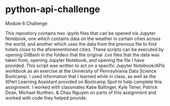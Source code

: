 # python-api-challenge
Module 6 Challenge

This repostiory contains two .ipynb files that can be opened via Jupyter Notebook, one which contains data on the weather in certain cities across the world, and another which uses the data from the previous file to find hotels close to the aforementioned cities. These scripts can be executed by opening GitBash in the folders that the original .cvs files that the data was taken from, opening Jupyter Notebook, and opening the file I have provided. This script was written to act on a specific Jupyter Notebook/APIs workbook as an exercise at the University of Pennsylvania Data Science Bootcamp. I used information that I learned while in class, as well as the XPert Learning Assistant provided on Bootcamp Spot to help complete this assignment. I worked with classmates Katie Ballinger, Kyle Tener, Patrick Dean, Michael Nurthen, & Chau Nguyen on parts of this assignment and worked with code they helped provide.
